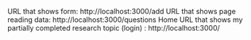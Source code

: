 URL that shows form: http://localhost:3000/add
URL that shows page reading data: http://localhost:3000/questions
Home URL that shows my partially completed research topic (login) : http://localhost:3000/ 
